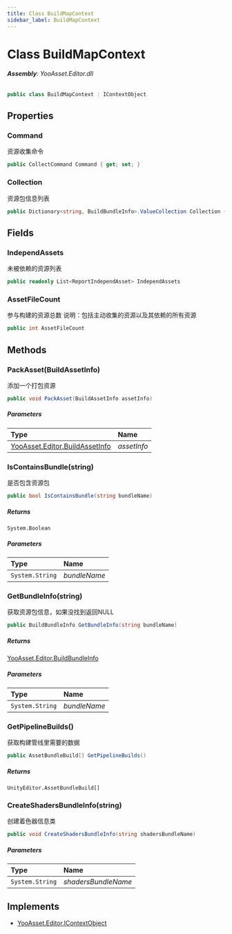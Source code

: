 ```yaml
---
title: Class BuildMapContext
sidebar_label: BuildMapContext
---
```

# Class BuildMapContext


###### **Assembly**: YooAsset.Editor.dll

```csharp title="Declaration"
public class BuildMapContext : IContextObject
```
## Properties
### Command
资源收集命令

```csharp title="Declaration"
public CollectCommand Command { get; set; }
```
### Collection
资源包信息列表

```csharp title="Declaration"
public Dictionary<string, BuildBundleInfo>.ValueCollection Collection { get; }
```
## Fields
### IndependAssets
未被依赖的资源列表

```csharp title="Declaration"
public readonly List<ReportIndependAsset> IndependAssets
```
### AssetFileCount
参与构建的资源总数
说明：包括主动收集的资源以及其依赖的所有资源

```csharp title="Declaration"
public int AssetFileCount
```
## Methods
### PackAsset(BuildAssetInfo)
添加一个打包资源

```csharp title="Declaration"
public void PackAsset(BuildAssetInfo assetInfo)
```

##### Parameters

| Type | Name |
|:--- |:--- |
| [YooAsset.Editor.BuildAssetInfo](../YooAsset.Editor/BuildAssetInfo.md) | *assetInfo* |

### IsContainsBundle(string)
是否包含资源包

```csharp title="Declaration"
public bool IsContainsBundle(string bundleName)
```

##### Returns

`System.Boolean`

##### Parameters

| Type | Name |
|:--- |:--- |
| `System.String` | *bundleName* |

### GetBundleInfo(string)
获取资源包信息，如果没找到返回NULL

```csharp title="Declaration"
public BuildBundleInfo GetBundleInfo(string bundleName)
```

##### Returns

[YooAsset.Editor.BuildBundleInfo](../YooAsset.Editor/BuildBundleInfo.md)

##### Parameters

| Type | Name |
|:--- |:--- |
| `System.String` | *bundleName* |

### GetPipelineBuilds()
获取构建管线里需要的数据

```csharp title="Declaration"
public AssetBundleBuild[] GetPipelineBuilds()
```

##### Returns

`UnityEditor.AssetBundleBuild[]`
### CreateShadersBundleInfo(string)
创建着色器信息类

```csharp title="Declaration"
public void CreateShadersBundleInfo(string shadersBundleName)
```

##### Parameters

| Type | Name |
|:--- |:--- |
| `System.String` | *shadersBundleName* |


## Implements

* [YooAsset.Editor.IContextObject](../YooAsset.Editor/IContextObject.md)
